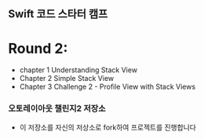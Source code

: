 ## Swift 코드 스타터 캠프

# Round 2: 
- chapter 1 Understanding Stack View
- Chapter 2 Simple Stack View
- Chapter 3 Challenge 2 - Profile View with Stack Views

### 오토레이아웃 챌린지2 저장소
- 이 저장소를 자신의 저상소로 fork하여 프로젝트를 진행합니다
